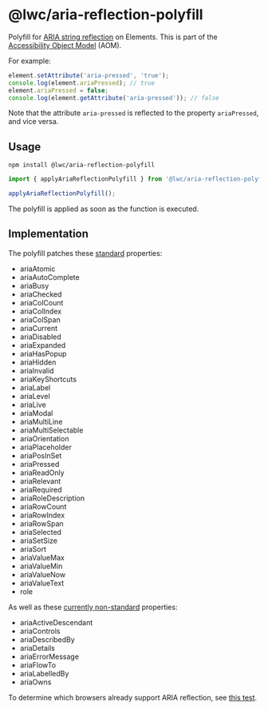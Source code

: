# @lwc/aria-reflection-polyfill

Polyfill for [ARIA string reflection](https://wicg.github.io/aom/spec/aria-reflection.html) on Elements.
This is part of the [Accessibility Object Model](https://wicg.github.io/aom/explainer.html) (AOM).

For example:

```js
element.setAttribute('aria-pressed', 'true');
console.log(element.ariaPressed); // true
element.ariaPressed = false;
console.log(element.getAttribute('aria-pressed')); // false
```

Note that the attribute `aria-pressed` is reflected to the property `ariaPressed`, and vice versa.

## Usage

```shell
npm install @lwc/aria-reflection-polyfill
```

```js
import { applyAriaReflectionPolyfill } from '@lwc/aria-reflection-polyfill';

applyAriaReflectionPolyfill();
```

The polyfill is applied as soon as the function is executed.

## Implementation

The polyfill patches these [standard](https://w3c.github.io/aria/#idl-interface) properties:

-   ariaAtomic
-   ariaAutoComplete
-   ariaBusy
-   ariaChecked
-   ariaColCount
-   ariaColIndex
-   ariaColSpan
-   ariaCurrent
-   ariaDisabled
-   ariaExpanded
-   ariaHasPopup
-   ariaHidden
-   ariaInvalid
-   ariaKeyShortcuts
-   ariaLabel
-   ariaLevel
-   ariaLive
-   ariaModal
-   ariaMultiLine
-   ariaMultiSelectable
-   ariaOrientation
-   ariaPlaceholder
-   ariaPosInSet
-   ariaPressed
-   ariaReadOnly
-   ariaRelevant
-   ariaRequired
-   ariaRoleDescription
-   ariaRowCount
-   ariaRowIndex
-   ariaRowSpan
-   ariaSelected
-   ariaSetSize
-   ariaSort
-   ariaValueMax
-   ariaValueMin
-   ariaValueNow
-   ariaValueText
-   role

As well as these [currently non-standard](https://github.com/w3c/aria/issues/1732) properties:

-   ariaActiveDescendant
-   ariaControls
-   ariaDescribedBy
-   ariaDetails
-   ariaErrorMessage
-   ariaFlowTo
-   ariaLabelledBy
-   ariaOwns

To determine which browsers already support ARIA reflection, see [this test](https://bl.ocks.org/nolanlawson/raw/66448a53df90680a81bda78ff8486014/).
